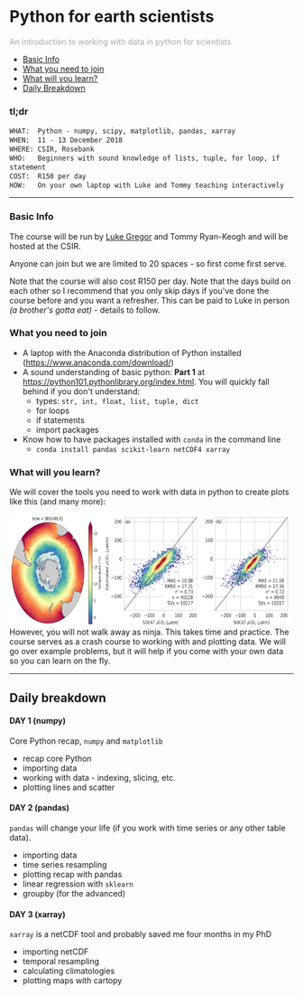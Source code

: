 Python for earth scientists
===========
<p style="color:#aaa">An introduction to working with data in python for scientists</p>

- [Basic Info](#basic-info)
- [What you need to join](#what-you-need-to-join)
- [What will you learn?](what-will-you-learn?)
- [Daily Breakdown](#daily-breakdown)


### tl;dr
```
WHAT:  Python - numpy, scipy, matplotlib, pandas, xarray
WHEN:  11 - 13 December 2018
WHERE: CSIR, Rosebank
WHO:   Beginners with sound knowledge of lists, tuple, for loop, if statement
COST:  R150 per day
HOW:   On your own laptop with Luke and Tommy teaching interactively
```

---

### Basic Info
The course will be run by [Luke Gregor](https://github.com/luke-gregor) and Tommy Ryan-Keogh and will be hosted at the CSIR.

Anyone can join but we are limited to 20 spaces - so first come first serve.

Note that the course will also cost R150 per day. Note that the days build on each other so I recommend that you only skip days if you've done the course before and you want a refresher. This can be paid to Luke in person *(a brother's gotta eat)* - details to follow.

### What you need to join
- A laptop with the Anaconda distribution of Python installed (https://www.anaconda.com/download/)
- A sound understanding of basic python: **Part 1**  at https://python101.pythonlibrary.org/index.html. You will quickly fall behind if you don't understand:
    - types: `str, int, float, list, tuple, dict`
    - for loops
    - if statements
    - import packages
- Know how to have packages installed with `conda` in the command line
    - `conda install pandas scikit-learn netCDF4 xarray`

### What will you learn?
We will cover the tools you need to work with data in python to create plots like this (and many more):

<img src="./images/cartopy_map.png" style="width:33%; height:200px; float:left">
<img src="./images/matplotlib_linreg_2Dhist.png" style="width:66%; height:200px; float:left">

However, you will not walk away as ninja. This takes time and practice. The course serves as a crash course to working with and plotting data. We will go over example problems, but it will help if you come with your own data so you can learn on the fly.

---

## Daily breakdown
#### DAY 1 (numpy)
Core Python recap, `numpy` and `matplotlib`
- recap core Python
- importing data
- working with data - indexing, slicing, etc.
- plotting lines and scatter

#### DAY 2 (pandas)
`pandas` will change your life (if you work with time series or any other table data).
- importing data
- time series resampling
- plotting recap with pandas
- linear regression with `sklearn`
- groupby (for the advanced)

#### DAY 3 (xarray)
`xarray` is a netCDF tool and probably saved me four months in my PhD
- importing netCDF
- temporal resampling
- calculating climatologies
- plotting maps with cartopy
